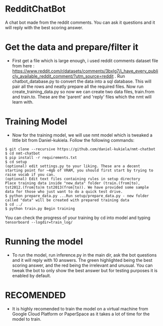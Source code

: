 # RedditChatBot
A chat bot made from the reddit comments. You can ask it questions and it will reply with the best scoring answer.

# Get the data and prepare/filter it

* First get a file which is large enough, i used reddit comments dataset file from here : https://www.reddit.com/r/datasets/comments/3bxlg7/i_have_every_publicly_available_reddit_comment/?utm_source=reddit
. Run chatbot_database.py to convert the data into a sql database. This will pair all the rows and neatly prepare all the required files. Now run create_training_data.py so now we can create two data files, train.from and train.to. These are the 'parent' and 'reply' files which the nmt will learn with.

# Training Model

* Now for the training model, we will use nmt model which is tweaked a little bit from Daniel-kukiela. Follow the following commands:
```
$ git clone --recursive https://github.com/daniel-kukiela/nmt-chatbot
$ cd nmt-chatbot
$ pip install -r requirements.txt
$ cd setup
(optional) edit settings.py to your liking. These are a decent starting point for ~4gb of VRAM, you should first start by trying to raise vocab if you can.
(optional) Edit text files containing rules in setup directory
Place training data inside "new_data" folder (train.(from|to), tst2012.(from|to)m tst2013(from|to)). We have provided some sample data for those who just want to do a quick test drive.
$ python prepare_data.py ...Run setup/prepare_data.py - new folder called "data" will be created with prepared training data
$ cd ../
$ python train.py Begin training
```
You can check the progress of your training by cd into model and typing ```tensorboard --logdir=train_log/```

# Running the model
* To run the model, run inference.py in the main dir, ask the bot questions and it will reply with 10 answers. The green highlighted being the best scoring answer, and the red being the irrelevant and unusual. You can tweak the bot to only show the best answer but for testing purposes it is enabled by default.

# RECOMENDED
* It is highly recomended to train the model on a virtual machine from Google Cloud Platform or PaperSpace as it takes a lot of time for the model to train.
